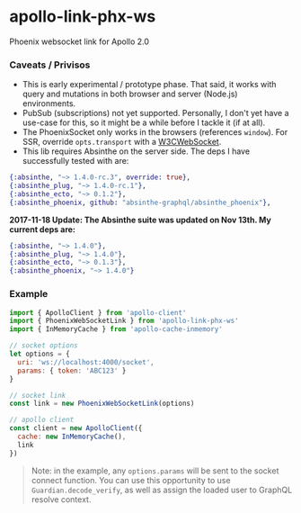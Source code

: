 # apollo-link-phx-ws
Phoenix websocket link for Apollo 2.0

### Caveats / Privisos

* This is early experimental / prototype phase.  That said, it works with query and mutations in both browser and server (Node.js) environments.
* PubSub (subscriptions) not yet supported.  Personally, I don't yet have a use-case for this, so it might be a while before I tackle it (if at all).
* The PhoenixSocket only works in the browsers (references `window`).  For SSR, override `opts.transport` with a [W3CWebSocket](https://www.npmjs.com/package/websocket).
* This lib requires Absinthe on the server side.  The deps I have successfully tested with are:

```elixir
{:absinthe, "~> 1.4.0-rc.3", override: true},
{:absinthe_plug, "~> 1.4.0-rc.1"},
{:absinthe_ecto, "~> 0.1.2"},
{:absinthe_phoenix, github: "absinthe-graphql/absinthe_phoenix"},
```

**2017-11-18 Update: The Absinthe suite was updated on Nov 13th. My current deps are:**

```elixir
{:absinthe, "~> 1.4.0"},
{:absinthe_plug, "~> 1.4.0"},
{:absinthe_ecto, "~> 0.1.3"},
{:absinthe_phoenix, "~> 1.4.0"}

```


### Example

```javascript
import { ApolloClient } from 'apollo-client'
import { PhoenixWebSocketLink } from 'apollo-link-phx-ws'
import { InMemoryCache } from 'apollo-cache-inmemory'

// socket options
let options = {
  uri: 'ws://localhost:4000/socket',
  params: { token: 'ABC123' }
}

// socket link
const link = new PhoenixWebSocketLink(options)

// apollo client
const client = new ApolloClient({
  cache: new InMemoryCache(),
  link
})
```

> Note: in the example, any `options.params` will be sent to the socket connect function.  You can use this opportunity to use `Guardian.decode_verify`, as well as assign the loaded user to GraphQL resolve context.
